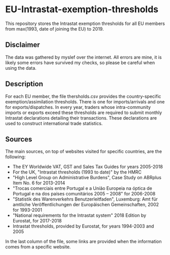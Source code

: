# EU-Intrastat-exemption-thresholds
This repository stores the Intrastat exemption thresholds for all EU members from max(1993, date of joining the EU) to 2019.

## Disclaimer
The data was gathered by myslef over the internet. All errors are mine, it is likely some errors have survived my checks, so please be careful when using the data. 

## Description

For each EU member, the file thersholds.csv provides the country-specific exemption/assimilation thresholds. There is one for imports/arrivals and one for exports/dispatches. In every year, traders whose intra-community imports or exports exceed these thresholds are required to submit monthly Intrastat declarations detailing their transactions. These declarations are used to construct international trade statistics. 

## Sources

The main sources, on top of websites visited for specific countries, are the following:

- The EY Worldwide VAT, GST and Sales Tax Guides for years 2005-2018
- For the UK, "Intrastat thresholds (1993 to date)" by the HMRC
- "High Level Group on Administrative Burdens", Case Study on ABRplus Item No. 6 for 2013-2014
- "Trocas comerciais entre Portugal e a União Europeia na óptica de Portugal e na dos países comunitários 2005 – 2008" for 2006-2008
- "Statistik des Warenverkehrs Benutzerleitfaden", Luxemburg: Amt für amtliche Veröffentlichungen der Europäischen Gemeinschaften, 2002 for 1993-2001
- "National requirements for the Intrastat system" 2018 Edition by Eurostat, for 2017-2018
- Intrastat thresholds, provided by Eurostat, for years 1994-2003 and 2005

In the last column of the file, some links are provided when the information comes from a specific website.
